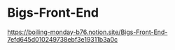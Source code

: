 # Bigs-Front-End

https://boiling-monday-b76.notion.site/Bigs-Front-End-7efd645d010249738ebf3e19311b3a0c
